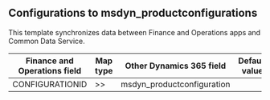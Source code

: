## Configurations to msdyn_productconfigurations

This template synchronizes data between Finance and Operations apps and Common Data Service.

Finance and Operations field | Map type | Other Dynamics 365 field | Default value
---|---|---|---
CONFIGURATIONID | >> | msdyn_productconfiguration | 
